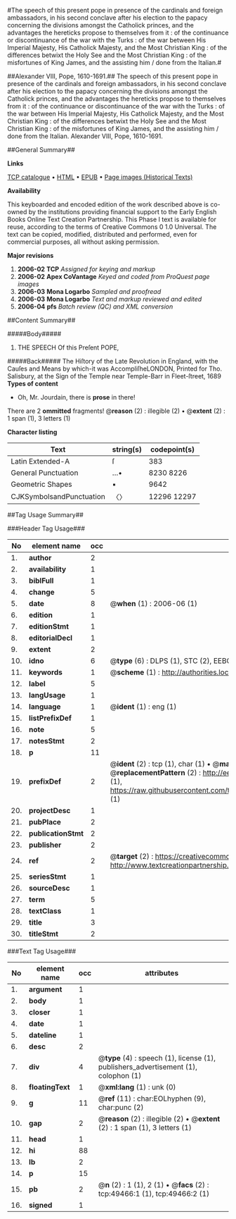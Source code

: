 #The speech of this present pope in presence of the cardinals and foreign ambassadors, in his second conclave after his election to the papacy concerning the divisions amongst the Catholick princes, and the advantages the hereticks propose to themselves from it : of the continuance or discontinuance of the war with the Turks : of the war between His Imperial Majesty, His Catholick Majesty, and the Most Christian King : of the differences betwixt the Holy See and the Most Christian King : of the misfortunes of King James, and the assisting him / done from the Italian.#

##Alexander VIII, Pope, 1610-1691.##
The speech of this present pope in presence of the cardinals and foreign ambassadors, in his second conclave after his election to the papacy concerning the divisions amongst the Catholick princes, and the advantages the hereticks propose to themselves from it : of the continuance or discontinuance of the war with the Turks : of the war between His Imperial Majesty, His Catholick Majesty, and the Most Christian King : of the differences betwixt the Holy See and the Most Christian King : of the misfortunes of King James, and the assisting him / done from the Italian.
Alexander VIII, Pope, 1610-1691.

##General Summary##

**Links**

[TCP catalogue](http://www.ota.ox.ac.uk/tcp/)  • 
[HTML](http://tei.it.ox.ac.uk/tcp/Texts-HTML/free/A26/A26652.html)  • 
[EPUB](http://tei.it.ox.ac.uk/tcp/Texts-EPUB/free/A26/A26652.epub) • 
[Page images (Historical Texts)](https://data.historicaltexts.jisc.ac.uk/view?pubId=eebo-11807028e&pageId=eebo-11807028e-49466-1)

**Availability**

This keyboarded and encoded edition of the
	       work described above is co-owned by the institutions
	       providing financial support to the Early English Books
	       Online Text Creation Partnership. This Phase I text is
	       available for reuse, according to the terms of Creative
	       Commons 0 1.0 Universal. The text can be copied,
	       modified, distributed and performed, even for
	       commercial purposes, all without asking permission.

**Major revisions**

1. __2006-02__ __TCP__ *Assigned for keying and markup*
1. __2006-02__ __Apex CoVantage__ *Keyed and coded from ProQuest page images*
1. __2006-03__ __Mona Logarbo__ *Sampled and proofread*
1. __2006-03__ __Mona Logarbo__ *Text and markup reviewed and edited*
1. __2006-04__ __pfs__ *Batch review (QC) and XML conversion*

##Content Summary##

#####Body#####

1. THE SPEECH Of this Preſent POPE,

#####Back#####
The Hiſtory of the Late Revolution in England, with the Cauſes and Means by which-it was AccompliſheLONDON, Printed for Tho. Salisbury, at the Sign of the Temple near Temple-Barr in Fleet-ſtreet, 1689
**Types of content**

  * Oh, Mr. Jourdain, there is **prose** in there!

There are 2 **ommitted** fragments! 
 @__reason__ (2) : illegible (2)  •  @__extent__ (2) : 1 span (1), 3 letters (1)

**Character listing**


|Text|string(s)|codepoint(s)|
|---|---|---|
|Latin Extended-A|ſ|383|
|General Punctuation|…•|8230 8226|
|Geometric Shapes|▪|9642|
|CJKSymbolsandPunctuation|〈〉|12296 12297|

##Tag Usage Summary##

###Header Tag Usage###

|No|element name|occ|attributes|
|---|---|---|---|
|1.|__author__|2||
|2.|__availability__|1||
|3.|__biblFull__|1||
|4.|__change__|5||
|5.|__date__|8| @__when__ (1) : 2006-06 (1)|
|6.|__edition__|1||
|7.|__editionStmt__|1||
|8.|__editorialDecl__|1||
|9.|__extent__|2||
|10.|__idno__|6| @__type__ (6) : DLPS (1), STC (2), EEBO-CITATION (1), OCLC (1), VID (1)|
|11.|__keywords__|1| @__scheme__ (1) : http://authorities.loc.gov/ (1)|
|12.|__label__|5||
|13.|__langUsage__|1||
|14.|__language__|1| @__ident__ (1) : eng (1)|
|15.|__listPrefixDef__|1||
|16.|__note__|5||
|17.|__notesStmt__|2||
|18.|__p__|11||
|19.|__prefixDef__|2| @__ident__ (2) : tcp (1), char (1)  •  @__matchPattern__ (2) : ([0-9\-]+):([0-9IVX]+) (1), (.+) (1)  •  @__replacementPattern__ (2) : http://eebo.chadwyck.com/downloadtiff?vid=$1&page=$2 (1), https://raw.githubusercontent.com/textcreationpartnership/Texts/master/tcpchars.xml#$1 (1)|
|20.|__projectDesc__|1||
|21.|__pubPlace__|2||
|22.|__publicationStmt__|2||
|23.|__publisher__|2||
|24.|__ref__|2| @__target__ (2) : https://creativecommons.org/publicdomain/zero/1.0/ (1), http://www.textcreationpartnership.org/docs/. (1)|
|25.|__seriesStmt__|1||
|26.|__sourceDesc__|1||
|27.|__term__|5||
|28.|__textClass__|1||
|29.|__title__|3||
|30.|__titleStmt__|2||


###Text Tag Usage###

|No|element name|occ|attributes|
|---|---|---|---|
|1.|__argument__|1||
|2.|__body__|1||
|3.|__closer__|1||
|4.|__date__|1||
|5.|__dateline__|1||
|6.|__desc__|2||
|7.|__div__|4| @__type__ (4) : speech (1), license (1), publishers_advertisement (1), colophon (1)|
|8.|__floatingText__|1| @__xml:lang__ (1) : unk (0)|
|9.|__g__|11| @__ref__ (11) : char:EOLhyphen (9), char:punc (2)|
|10.|__gap__|2| @__reason__ (2) : illegible (2)  •  @__extent__ (2) : 1 span (1), 3 letters (1)|
|11.|__head__|1||
|12.|__hi__|88||
|13.|__lb__|2||
|14.|__p__|15||
|15.|__pb__|2| @__n__ (2) : 1 (1), 2 (1)  •  @__facs__ (2) : tcp:49466:1 (1), tcp:49466:2 (1)|
|16.|__signed__|1||
